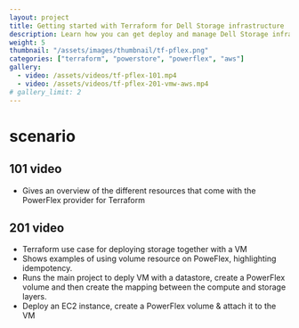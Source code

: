 ```yaml
---
layout: project
title: Getting started with Terraform for Dell Storage infrastructure
description: Learn how you can get deploy and manage Dell Storage infrastructure with Terraform
weight: 5
thumbnail: "/assets/images/thumbnail/tf-pflex.png"
categories: ["terraform", "powerstore", "powerflex", "aws"]
gallery:
  - video: /assets/videos/tf-pflex-101.mp4
  - video: /assets/videos/tf-pflex-201-vmw-aws.mp4
# gallery_limit: 2
---
```

# scenario
## 101 video
* Gives an overview of the different resources that come with the PowerFlex provider for Terraform

## 201 video
* Terraform use case for deploying storage together with a VM
* Shows examples of using volume resource on PoweFlex, highlighting idempotency.
* Runs the main project to deply VM with a datastore, create a PowerFlex volume and then create the mapping between the compute and storage layers.
* Deploy an EC2 instance, create a PowerFlex volume & attach it to the VM

